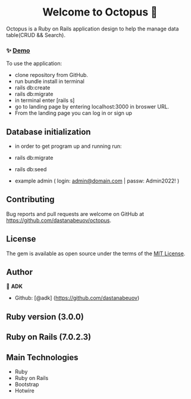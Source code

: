 <h1 align="center">Welcome to Octopus 👋</h1>
<p>


Octopus is a Ruby on Rails application design to help the manage data table(CRUD && Search).
</p>

### ✨ [Demo](https://octopus-adk.herokuapp.com/)

To use the application:
* clone repository from GitHub. 
* run bundle install in terminal
* rails db:create
* rails db:migrate
* in terminal enter [rails s]
* go to landing page by entering localhost:3000 in broswer URL.
* From the landing page you can log in or sign up


## Database initialization
* in order to get program up and running run:
* rails db:migrate
* rails db:seed

* example admin ( login: admin@domain.com | passw: Admin2022! )


## Contributing

Bug reports and pull requests are welcome on GitHub at https://github.com/dastanabeuov/octopus.

## License

The gem is available as open source under the terms of the [MIT License](http://opensource.org/licenses/MIT).


## Author

👤 **ADK**

* Github: [@adk] (https://github.com/dastanabeuov)

## Ruby version (3.0.0)
## Ruby on Rails (7.0.2.3)


## Main Technologies
* Ruby
* Ruby on Rails
* Bootstrap
* Hotwire